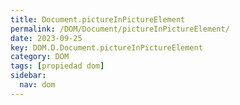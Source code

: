 ```yaml
---
title: Document.pictureInPictureElement
permalink: /DOM/Document/pictureInPictureElement/
date: 2023-09-25
key: DOM.D.Document.pictureInPictureElement
category: DOM
tags: [propiedad dom]
sidebar:
  nav: dom
---
```

